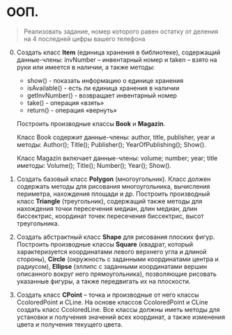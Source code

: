 # ООП.

>Реализовать задание, номер которого равен остатку от деления на 4 последней цифры вашего телефона

0. Создать класс **Item** (единица хранения в библиотеке), содержащий данные-члены: invNumber – инвентарный номер и taken – взято на руки или имеется в наличии, а также методы:
    * show() - показать информацию о единице хранения 
    * isAvailable() - есть ли единица хранения в наличии 
    * getInvNumber() - возвращает инвентарный номер 
    * take() - операция «взять»
    * return() - операция «вернуть»

    Построить производные классы **Book** и **Magazin**. 
    
    Класс Book содержит данные-члены: author, title, publisher, year и методы: Author(); Title(); Publisher(); YearOfPublishing(); Show().

    Класс Magazin включает данные-члены: volume; number; year; title иметоды: Volume(); Title(); Number(); Year(); Show().

1. Создать базовый класс **Polygon** (многоугольник). Класс должен содержать методы для рисования многоугольника, вычисления периметра, нахождения площади и др. Построить производный класс **Triangle** (треугольник), содержащий также методы для нахождения точки пересечения медиан, длин медиан, длин биссектрис, координат точек пересечения биссектрис, высот треугольника.

2. Создать абстрактный класс **Shape** для рисования плоских фигур. Построить производные классы **Square** (квадрат, который характеризуется координатами левого верхнего угла и длиной стороны), **Circle** (окружность с заданными координатами центра и радиусом), **Ellipse** (эллипс с заданными координатами вершин описанного вокруг него прямоугольника), позволяющие рисовать указанные фигуры, а также передвигать их на плоскости.

3. Создать класс **CPoint** – точка и производные от него классы CcoloredPoint и CLine. На основе классов CcoloredPoint и CLine создать класс CcoloredLine. Все классы должны иметь методы для установки и получения значений всех координат, а также изменения цвета и получения текущего цвета.

